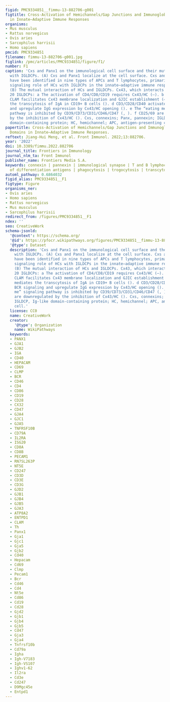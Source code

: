 ```yaml
---
figid: PMC9334851__fimmu-13-882706-g001
figtitle: Cross-Activation of Hemichannels/Gap Junctions and Immunoglobulin-Like Domains
  in Innate–Adaptive Immune Responses
organisms:
- Mus musculus
- Rattus norvegicus
- Ovis aries
- Sarcophilus harrisii
- Homo sapiens
pmcid: PMC9334851
filename: fimmu-13-882706-g001.jpg
figlink: /pmc/articles/PMC9334851/figure/f1/
number: F1
caption: 'Cxs and Panx1 on the immunological cell surface and their mutual interaction
  with IGLDCPs. (A) Cxs and Panx1 localize at the cell surface. Cxs and Panx1 HCs
  have been identified in nine types of APCs and T lymphocytes, primarily for the
  signaling role of HCs with IGLDCPs in the innate–adaptive immune response (, ).
  (B) The mutual interaction of HCs and IGLDCPs. Cx43, which interacts with at least
  20 IGLDCPs: a The activation of CD4/CD8/CD19 requires Cx43/HC (–). b HepaCAM and
  CLAM facilitates Cx43 membrane localization and GJIC establishment (–). c GJIC mediates
  the transcytosis of IgA in CD19+ B cells (). d CD3/CD28/CD40 activate BCR signaling
  and upregulate IgG expression by Cx43/HC opening (). e The “eating me” signaling
  pathway is inhibited by CD39/CD73/CD31/CD46/CD47 (, ). f CD25/69 are downregulated
  by the inhibition of Cx43/HC (). Cxs, connexins; Panx, pannexin; IGLDCP, Ig-like
  domain-containing protein; HC, hemichannel; APC, antigen-presenting cell.'
papertitle: Cross-Activation of Hemichannels/Gap Junctions and Immunoglobulin-Like
  Domains in Innate–Adaptive Immune Responses.
reftext: Jiang-Hui Meng, et al. Front Immunol. 2022;13:882706.
year: '2022'
doi: 10.3389/fimmu.2022.882706
journal_title: Frontiers in Immunology
journal_nlm_ta: Front Immunol
publisher_name: Frontiers Media S.A.
keywords: connexin | pannexin | immunological synapse | T and B lymphocytes | cluster
  of differentiation antigens | phagocytosis | trogocytosis | transcytosis
automl_pathway: 0.6864032
figid_alias: PMC9334851__F1
figtype: Figure
organisms_ner:
- Ovis aries
- Homo sapiens
- Rattus norvegicus
- Mus musculus
- Sarcophilus harrisii
redirect_from: /figures/PMC9334851__F1
ndex: ''
seo: CreativeWork
schema-jsonld:
  '@context': https://schema.org/
  '@id': https://pfocr.wikipathways.org/figures/PMC9334851__fimmu-13-882706-g001.html
  '@type': Dataset
  description: 'Cxs and Panx1 on the immunological cell surface and their mutual interaction
    with IGLDCPs. (A) Cxs and Panx1 localize at the cell surface. Cxs and Panx1 HCs
    have been identified in nine types of APCs and T lymphocytes, primarily for the
    signaling role of HCs with IGLDCPs in the innate–adaptive immune response (, ).
    (B) The mutual interaction of HCs and IGLDCPs. Cx43, which interacts with at least
    20 IGLDCPs: a The activation of CD4/CD8/CD19 requires Cx43/HC (–). b HepaCAM and
    CLAM facilitates Cx43 membrane localization and GJIC establishment (–). c GJIC
    mediates the transcytosis of IgA in CD19+ B cells (). d CD3/CD28/CD40 activate
    BCR signaling and upregulate IgG expression by Cx43/HC opening (). e The “eating
    me” signaling pathway is inhibited by CD39/CD73/CD31/CD46/CD47 (, ). f CD25/69
    are downregulated by the inhibition of Cx43/HC (). Cxs, connexins; Panx, pannexin;
    IGLDCP, Ig-like domain-containing protein; HC, hemichannel; APC, antigen-presenting
    cell.'
  license: CC0
  name: CreativeWork
  creator:
    '@type': Organization
    name: WikiPathways
  keywords:
  - PANX1
  - GJA1
  - GJB2
  - IGA
  - CD40
  - HEPACAM
  - CD69
  - CLMP
  - BCR
  - CD46
  - CD4
  - CD86
  - CD19
  - CD28
  - CX32
  - CD47
  - GJA4
  - GJC1
  - GJA5
  - TNFRSF10B
  - CD79A
  - IL2RA
  - ISG20
  - CD8A
  - CD8B
  - PECAM1
  - RN7SL263P
  - NT5E
  - CD247
  - CD3D
  - CD3E
  - CD3G
  - GJD2
  - GJB1
  - GJB4
  - GJB5
  - GJA3
  - ATP8A2
  - ENTPD1
  - CLAM
  - Th
  - Panx1
  - Gja1
  - Gjc1
  - Gja5
  - Gjb2
  - Cd40
  - Hepacam
  - Cd69
  - Clmp
  - Pecam1
  - Bcr
  - Cd46
  - Cd4
  - Nt5e
  - Cd86
  - Cd19
  - Cd28
  - Gjd2
  - Gjb1
  - Gjb4
  - Gjb5
  - Cd47
  - Gja3
  - Gja4
  - Tnfrsf10b
  - Cd79a
  - Igha
  - Igh-V7183
  - Igh-VS107
  - Ighv1-62
  - Il2ra
  - Cd3e
  - Cd247
  - D9Mgc45e
  - Entpd1
---
```

